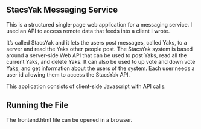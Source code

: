 ## StacsYak Messaging Service

This is a structured single-page web application for a messaging service. I used an API to access remote data that feeds into a client I wrote. 

It’s called StacsYak and it lets the users post messages, called Yaks, to a server and read the Yaks other people post. The StacsYak system is based around a server-side Web API that can be used to post Yaks, read all the current Yaks, and delete Yaks. It can also be used to up vote and down vote Yaks, and get information about the users of the system. Each user needs a user id allowing them to access the StacsYak API.

This application consists of client-side Javascript with API calls. 

## Running the File

The frontend.html file can be opened in a browser.

